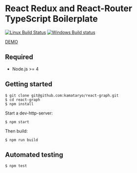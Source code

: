 # React Redux and React-Router TypeScript Boilerplate

[![Linux Build Status](https://travis-ci.org/kamataryo/react-graph.svg?branch=master)](https://travis-ci.org/kamataryo/react-graph)
[![Windows Build status](https://ci.appveyor.com/api/projects/status/hndrdtmd5jim0d7o?svg=true)](https://ci.appveyor.com/project/kamataryo/react-graph)

[DEMO](http://rrrt.biwako.io)

## Required

- Node.js >= 4

## Getting started

```shell
$ git clone git@github.com:kamataryo/react-graph.git
$ cd react-graph
$ npm install
```

Start a dev-http-server:

```shell
$ npm start
```

Then build:

```shell
$ npm run build
```

## Automated testing

```shell
$ npm test
```
